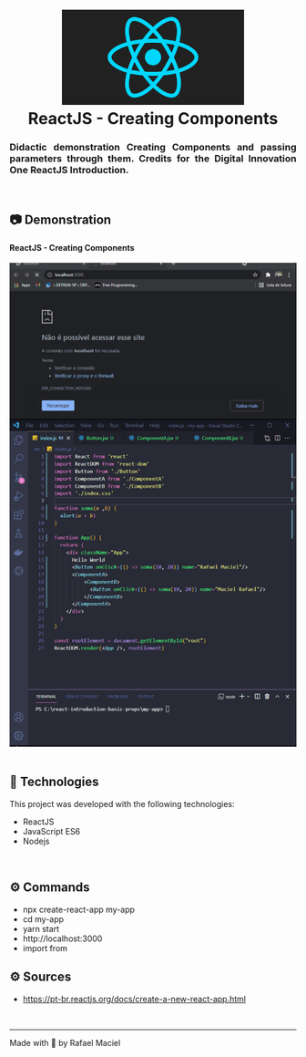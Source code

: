 <h1 align="center">
  <img alt="" title="ReactJS_Create_Components" src=".github/demostration_aplication_0.gif" width="320px" />
  <br>
  ReactJS - Creating Components
</h1>

<h3 align="justify">
Didactic demonstration Creating Components and passing parameters through them. Credits for the Digital Innovation One ReactJS Introduction.
</h3>

<br>

## 📷 Demonstration

<div align="center" >
<h4 align="left"> ReactJS - Creating Components </h4>
  <img src=".github/demostration_aplication_1.gif">
</div>

<br>

## 🚀 Technologies

This project was developed with the following technologies:

- ReactJS
- JavaScript ES6
- Nodejs

<br>

## ⚙ Commands
- npx create-react-app my-app
- cd my-app
- yarn start
- http://localhost:3000
- import from

## ⚙ Sources
- https://pt-br.reactjs.org/docs/create-a-new-react-app.html

<br>

---

Made with 💜 by Rafael Maciel
